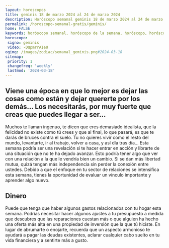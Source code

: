 ```yaml
---
layout: horoscopos
title: geminis 18 de marzo 2024 al 24 de marzo 2024 
description: Horóscopo semanal geminis 18 de marzo 2024 al 24 de marzo 2024. Viene una época en que lo mejor es dejar las cosas como están y dejar quererte por los demás… Los necesitarás, por muy fuerte que creas que puedes llegar a ser…
permalink: /horoscopo-semanal-gratis/geminis/
home: FALSE
keywords: horóscopo semanal, horóscopo de la semana, horóscopo, horóscopo gratis,horóscopos, horóscopo esperanza gracia, horoscopos geminis la semana, horóscopos gratis, Tarot, Astrologia, Zodíaco, geminis, horoscopo gratis, semanal
horoscopo:
 signo: geminis
 video: -DQpmrrAIeU
ogimg: /images/zodiac/semanal_geminis.png#2024-03-18
sitemap:
 priority: 1
 changefreq: 'weekly'
 lastmod: '2024-03-18'
---
```




## Viene una época en que lo mejor es dejar las cosas como están y dejar quererte por los demás… Los necesitarás, por muy fuerte que creas que puedes llegar a ser…

Muchos te llaman ingenuo, te dicen que eres demasiado idealista, que la felicidad no existe como tú crees y que al final, lo que pasará, es que te darás de bruces contra el suelo. 
Tu no quieres vivir como el resto del mundo, levantarte, ir al trabajo, volver a casa, y así día tras día…
Esta semana podría ser una revelación si te hacer entrar en acción y librarte de una situación que no te ha dejado avanzar. Esto podría tener algo que ver con una relación a la que le vendría bien un cambio. Si se dan más libertad mutua, quizá tengan más independencia sin perder la conexión entre ustedes. Debido a que el enfoque en tu sector de relaciones se intensifica esta semana, tienes la oportunidad de evaluar un vínculo importante y aprender algo nuevo.

## Dinero

Puede que tenga que haber algunos gastos relacionados con tu hogar esta semana. Podrías necesitar hacer algunos ajustes a tu presupuesto a medida que descubres que las reparaciones cuestan más o que alguien ha hecho una oferta más alta en una propiedad de inversión que la que tú hiciste. En lugar de abrumarte o enojarte, recuerda que un aspecto armonioso te ayudará a pagar las deudas existentes, aclarar cualquier cabo suelto en tu vida financiera y a sentirte más a gusto.